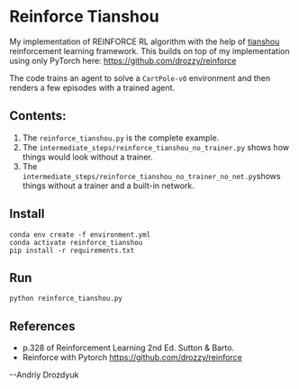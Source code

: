 # Reinforce Tianshou

My implementation of REINFORCE RL algorithm with the help of [tianshou](https://github.com/thu-ml/tianshou) reinforcement learning framework.
This builds on top of my implementation using only PyTorch here: https://github.com/drozzy/reinforce

The code trains an agent to solve a `CartPole-v0` environment and then renders a few episodes with a trained agent.

## Contents:

1. The `reinforce_tianshou.py` is the complete example.
1. The `intermediate_steps/reinforce_tianshou_no_trainer.py` shows how things would look without a trainer.
2. The `intermediate_steps/reinforce_tianshou_no_trainer_no_net.py`shows things without a trainer and a built-in network.

## Install


    conda env create -f environment.yml
    conda activate reinforce_tianshou
    pip install -r requirements.txt

## Run

    python reinforce_tianshou.py

## References

- p.328 of Reinforcement Learning 2nd Ed. Sutton & Barto.
- Reinforce with Pytorch https://github.com/drozzy/reinforce

--Andriy Drozdyuk
